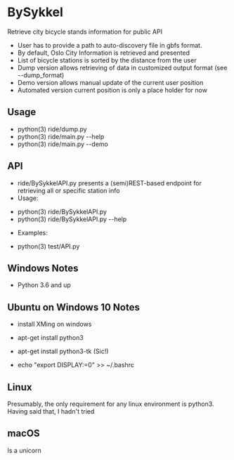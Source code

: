 BySykkel
========
Retrieve city bicycle stands information for public API

* User has to provide a path to auto-discovery file in gbfs format.
* By default, Oslo City Information is retrieved and presented
* List of bicycle stations is sorted by the distance from the user
* Dump version allows retrieving of data in customized output format (see --dump_format)
* Demo version allows manual update of the current user position
* Automated version current position is only a place holder for now



## Usage

* python(3) ride/dump.py
* python(3) ride/main.py --help
* python(3) ride/main.py --demo


## API
* ride/BySykkelAPI.py presents a (semi)REST-based endpoint for retrieving all or specific station info 
* Usage: 
- python(3) ride/BySykkelAPI.py <query>
- python(3) ride/BySykkelAPI.py --help
* Examples:
- python(3) test/API.py



## Windows Notes 

* Python 3.6 and up


## Ubuntu on Windows 10 Notes

* install XMing on windows

* apt-get install python3
* apt-get install python3-tk (Sic!)
* echo "export DISPLAY:=0" >> ~/.bashrc

## Linux

Presumably, the only requirement for any linux environment is python3. Having said that, I hadn't tried


## macOS

Is a unicorn